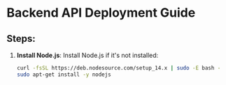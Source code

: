 # Backend API Deployment Guide

## Steps:

1. **Install Node.js**:
   Install Node.js if it's not installed:
   ```bash
   curl -fsSL https://deb.nodesource.com/setup_14.x | sudo -E bash -
   sudo apt-get install -y nodejs